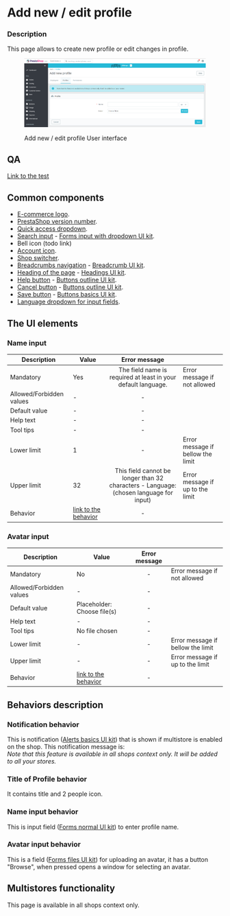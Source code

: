 # Add new / edit profile

### Description

This page allows to create new profile or edit changes in profile.

<figure><img src="../../../../../.gitbook/assets/image (92).png" alt="Add new / edit profile User interface"><figcaption><p>Add new / edit profile User interface</p></figcaption></figure>

## QA&#x20;

[Link to the test](https://build.prestashop-project.org/test-scenarios/scenarios/core/functional/bo/advanced-parameters/team/profiles/bo-advanced-parameters-team-roles-crud.html)

## Common components <a href="#common-components" id="common-components"></a>

* [E-commerce logo](../../../common-components/e-commerce-logo.md).
* [PrestaShop version number](../../../common-components/prestashop-version-number.md).
* [Quick access dropdown](../../../common-components/quick-access-dropdown.md).
* [Search input](../../../common-components/search-input-field.md) - [Forms input with dropdown UI kit](https://build.prestashop-project.org/prestashop-ui-kit/?path=/story/forms--input-with-dropdown).
* Bell icon (todo link)
* [Account icon](../../../common-components/account-icon.md).
* [Shop switcher](../../../common-components/shop-switcher.md).
* [Breadcrumbs navigation](../../../common-components/breadcrumbs.md) - [Breadcrumb UI kit](https://build.prestashop.com/prestashop-ui-kit/?path=/story/breadcrumb--breadcrumb).
* [Heading of the page](../../../common-components/heading-of-the-page.md) - [Headings UI ](https://build.prestashop.com/prestashop-ui-kit/?path=/story/headings--headings)[kit](https://build.prestashop-project.org/prestashop-ui-kit/?path=/story/headings--headings).
* [Help button](../../../common-components/help-button.md) - [Buttons outline UI kit](https://build.prestashop-project.org/prestashop-ui-kit/?path=/story/buttons--outline).
* [Cancel button](../../../common-components/cancel-button.md) -  [Buttons outline UI kit](https://build.prestashop-project.org/prestashop-ui-kit/?path=/story/buttons--outline).
* [Save button](../../../common-components/save-button.md) - [Buttons basics UI kit](https://build.prestashop-project.org/prestashop-ui-kit/?path=/story/buttons--basics).
* [Language dropdown for input fields](../../../common-components/language-dropdown-for-input-fields.md).

## The UI elements

### Name input

<table><thead><tr><th>Description</th><th>Value</th><th align="center">Error message</th><th data-hidden></th></tr></thead><tbody><tr><td>Mandatory</td><td>Yes</td><td align="center">The field name is required at least in your default language.</td><td>Error message if not allowed</td></tr><tr><td>Allowed/Forbidden values</td><td>-</td><td align="center">-</td><td></td></tr><tr><td>Default value</td><td>-</td><td align="center">-</td><td></td></tr><tr><td>Help text</td><td>-</td><td align="center">-</td><td></td></tr><tr><td>Tool tips</td><td>-</td><td align="center">-</td><td></td></tr><tr><td>Lower limit</td><td>1</td><td align="center">-</td><td>Error message if bellow the limit</td></tr><tr><td>Upper limit</td><td>32</td><td align="center">This field cannot be longer than 32 characters - Language: (chosen language for input)</td><td>Error message if up to the limit</td></tr><tr><td>Behavior</td><td><a href="add-new-edit-profile.md#name-input-behavior">link to the behavior</a></td><td align="center">-</td><td></td></tr></tbody></table>

### Avatar input

<table><thead><tr><th>Description</th><th>Value</th><th align="center">Error message</th><th data-hidden></th></tr></thead><tbody><tr><td>Mandatory</td><td>No</td><td align="center">-</td><td>Error message if not allowed</td></tr><tr><td>Allowed/Forbidden values</td><td>-</td><td align="center">-</td><td></td></tr><tr><td>Default value</td><td>Placeholder: Choose file(s)</td><td align="center">-</td><td></td></tr><tr><td>Help text</td><td>-</td><td align="center">-</td><td></td></tr><tr><td>Tool tips</td><td>No file chosen</td><td align="center">-</td><td></td></tr><tr><td>Lower limit</td><td>-</td><td align="center">-</td><td>Error message if bellow the limit</td></tr><tr><td>Upper limit</td><td>-</td><td align="center">-</td><td>Error message if up to the limit</td></tr><tr><td>Behavior</td><td><a href="add-new-edit-profile.md#avatar-input-behavior">link to the behavior</a></td><td align="center">-</td><td></td></tr></tbody></table>

## Behaviors description

### Notification behavior

This is notification ([Alerts basics UI kit](https://build.prestashop-project.org/prestashop-ui-kit/?path=/story/alerts--basics)) that is shown if multistore is enabled on the shop. This notification message is: \
_Note that this feature is available in all shops context only. It will be added to all your stores._

### Title of Profile behavior

It contains title and 2 people icon.

### Name input behavior

This is input field ([Forms normal UI kit](https://build.prestashop-project.org/prestashop-ui-kit/?path=/story/forms--normal)) to enter profile name.

### Avatar input behavior

This is a field ([Forms files UI kit](https://build.prestashop-project.org/prestashop-ui-kit/?path=/story/forms--files)) for uploading an avatar, it has a button "Browse", when pressed opens a window for selecting an avatar.

## Multistores functionality

This page is available in all shops context only.

